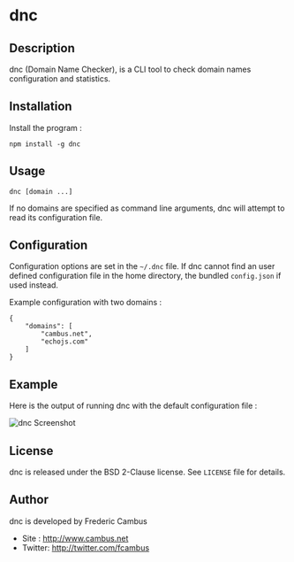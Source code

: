# dnc

## Description

dnc (Domain Name Checker), is a CLI tool to check domain names configuration and statistics. 
  

## Installation

Install the program :

	npm install -g dnc

## Usage

	dnc [domain ...]

If no domains are specified as command line arguments, dnc will attempt to read its configuration file.

## Configuration

Configuration options are set in the `~/.dnc` file. If dnc cannot find an user defined configuration file in the home directory, the bundled `config.json` if used instead.

Example configuration with two domains :

	{
	    "domains": [
	        "cambus.net",
	        "echojs.com"
	    ]
	}

## Example

Here is the output of running dnc with the default configuration file :

![dnc Screenshot](http://www.cambus.net/content/2014/02/dnc.png)

## License

dnc is released under the BSD 2-Clause license. See `LICENSE` file for details.

## Author

dnc is developed by Frederic Cambus

- Site : http://www.cambus.net
- Twitter: http://twitter.com/fcambus
